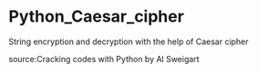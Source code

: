 # Python_Caesar_cipher
String encryption and decryption with the help of Caesar cipher

source:Cracking codes with Python by Al Sweigart
